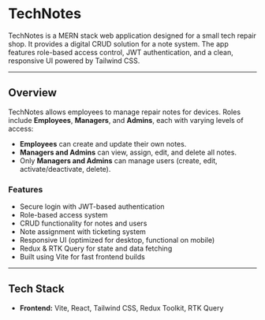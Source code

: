 # TechNotes 

TechNotes is a MERN stack web application designed for a small tech repair shop. It provides a digital CRUD solution for a note system. The app features role-based access control, JWT authentication, and a clean, responsive UI powered by Tailwind CSS.

---

##  Overview

TechNotes allows employees to manage repair notes for devices. Roles include **Employees**, **Managers**, and **Admins**, each with varying levels of access:

- **Employees** can create and update their own notes.
- **Managers and Admins** can view, assign, edit, and delete all notes.
- Only **Managers and Admins** can manage users (create, edit, activate/deactivate, delete).

### Features

- Secure login with JWT-based authentication
- Role-based access system
- CRUD functionality for notes and users
- Note assignment with ticketing system
- Responsive UI (optimized for desktop, functional on mobile)
- Redux & RTK Query for state and data fetching
- Built using Vite for fast frontend builds

---

## Tech Stack

- **Frontend:** Vite, React, Tailwind CSS, Redux Toolkit, RTK Query




